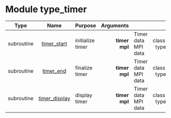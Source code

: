 # Module type_timer

| Type | Name | Purpose | Arguments |     | Type | Intent |
| :--: | :--: | :------ | --------: | :-- | :--: | :----: |
| subroutine | [timer_start](https://github.com/JCSDA/saber/tree/develop/src/saber/util/type_timer.F90#L45) | initialize timer | **timer**<br>**mpl** |  Timer data<br> MPI data | class(timer_type)<br>type(mpl_type) | inout<br>inout |
| subroutine | [timer_end](https://github.com/JCSDA/saber/tree/develop/src/saber/util/type_timer.F90#L66) | finalize timer | **timer**<br>**mpl** |  Timer data<br> MPI data | class(timer_type)<br>type(mpl_type) | inout<br>inout |
| subroutine | [timer_display](https://github.com/JCSDA/saber/tree/develop/src/saber/util/type_timer.F90#L98) | display timer | **timer**<br>**mpl** |  Timer data<br> MPI data | class(timer_type)<br>type(mpl_type) | inout<br>inout |
